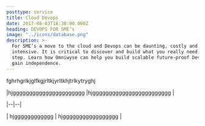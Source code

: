 ```yaml
---
posttype: service
title: Cloud Devops
date: 2017-08-03T18:30:00.000Z
heading: DEVOPS FOR SME’s
image: "../icons/database.png"
description: >-
  For SME’s a move to the cloud and Devops can be daunting, costly and time
  intensive. It is critical to discover and build what you really need, step by
  step. Learn how Omniwyse can help you build scalable future-proof Devops and
  gain independence.
---
```

fghrhgrlkjglfkgjrltkjyrltkhjtrlkytryghj



\|hjgggggggggggggggggggggg  |hjgggggggggggggggggggggggg  |

\|--|--|

\| hjgggggggggggg | hjggggggggggggggggg |
